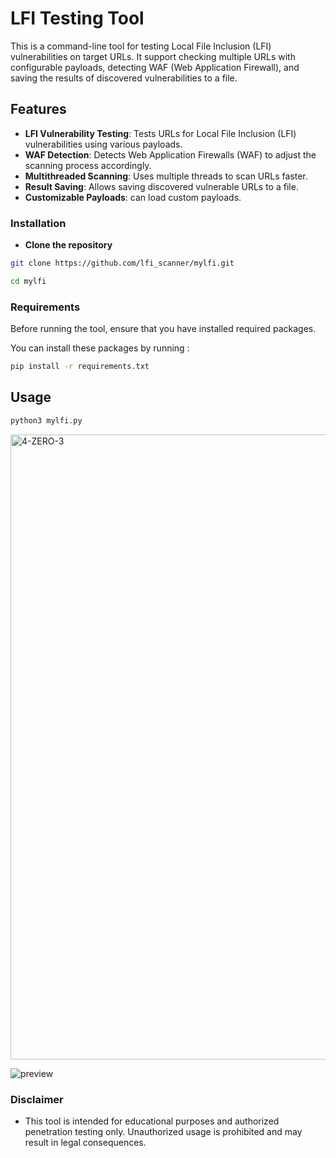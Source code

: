 # LFI Testing Tool

This is a command-line tool for testing Local File Inclusion (LFI) vulnerabilities on target URLs. It support checking multiple URLs with configurable payloads, detecting WAF (Web Application Firewall), and saving the results of discovered vulnerabilities to a file.

## Features 
- **LFI Vulnerability Testing**: Tests URLs for Local File Inclusion (LFI) vulnerabilities using various payloads.
- **WAF Detection**: Detects Web Application Firewalls (WAF) to adjust the scanning process accordingly.
- **Multithreaded Scanning**: Uses multiple threads to scan URLs faster.
- **Result Saving**: Allows saving discovered vulnerable URLs to a file.
- **Customizable Payloads**: can load custom payloads.

### Installation 
- **Clone the repository**
```bash 
git clone https://github.com/lfi_scanner/mylfi.git
```

```bash
cd mylfi
```
<!-- 
- **Install the required dependencies** 
```bash
pip install -r requirements.txt
``` -->

### Requirements 
Before running the tool, ensure that you have installed required packages.

You can install these packages by running : 

```bash 
pip install -r requirements.txt
```

## Usage

```bash
python3 mylfi.py
```
<img src="my403 images/help.png" alt="4-ZERO-3" width="1000px">


![preview](https://github.com/mahaveer-choudhary/my403/blob/main/my403%20images/preview.gif)


### Disclaimer

- This tool is intended for educational purposes and authorized penetration testing only. Unauthorized usage is prohibited and may result in legal consequences.
